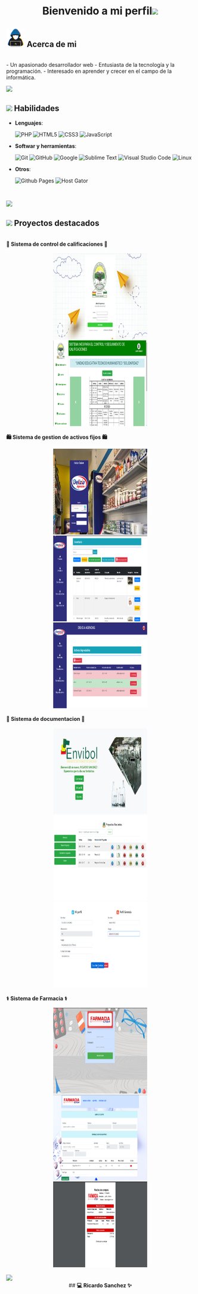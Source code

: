 

<!--
**I-rsanchez-I/I-rsanchez-I** is a ✨ _special_ ✨ repository because its `README.md` (this file) appears on your GitHub profile.

Here are some ideas to get you started:

- 🔭 I’m currently working on ...
- 🌱 I’m currently learning ...
- 👯 I’m looking to collaborate on ...
- 🤔 I’m looking for help with ...
- 💬 Ask me about ...
- 📫 How to reach me: ...
- 😄 Pronouns: ...
- ⚡ Fun fact: ...
-->

<h1 align="center"><b>Bienvenido a mi perfil</b><img src="https://media.giphy.com/media/hvRJCLFzcasrR4ia7z/giphy.gif" width="35"></h1>

## <picture><img src = "https://github.com/0xAbdulKhalid/0xAbdulKhalid/raw/main/assets/mdImages/about_me.gif" width = 50px></picture> **Acerca de mi**

<br>
- Un apasionado desarrollador web
- Entusiasta de la tecnología y la programación.
- Interesado en aprender y crecer en el campo de la informática.
<br>

<img src="https://user-images.githubusercontent.com/73097560/115834477-dbab4500-a447-11eb-908a-139a6edaec5c.gif"><br>

## <img src="https://media2.giphy.com/media/QssGEmpkyEOhBCb7e1/giphy.gif?cid=ecf05e47a0n3gi1bfqntqmob8g9aid1oyj2wr3ds3mg700bl&rid=giphy.gif" width ="25"><b> Habilidades</b>

<p align="center">

- **Lenguajes**:
    
   ![PHP](https://img.shields.io/badge/PHP%20-%2314354C.svg?style=for-the-badge&logo=php&logoColor=white)
   ![HTML5](https://img.shields.io/badge/HTML5%20-%23E34F26.svg?style=for-the-badge&logo=html5&logoColor=white)
   ![CSS3](https://img.shields.io/badge/CSS%20-%231572B6.svg?style=for-the-badge&logo=css3&logoColor=white)
   ![JavaScript](https://img.shields.io/badge/JavaScript%20-%23F7DF1E.svg?style=for-the-badge&logo=javascript&logoColor=black)


- **Softwar y herramientas**:

    ![Git](https://img.shields.io/badge/git-%23F05033.svg?style=for-the-badge&logo=git&logoColor=white)
    ![GitHub](https://img.shields.io/badge/github-%23121011.svg?style=for-the-badge&logo=github&logoColor=white)
    ![Google](https://img.shields.io/badge/google-%234285F4.svg?style=for-the-badge&logo=google&logoColor=white)
   ![Sublime Text](https://img.shields.io/badge/Sublime%20Text%20-0078d7.svg?style=for-the-badge&logo=sublime-text&logoColor=orange)
    ![Visual Studio Code](https://img.shields.io/badge/Visual%20Studio%20Code-0078d7.svg?style=for-the-badge&logo=visual-studio-code&logoColor=white)
    ![Linux](https://img.shields.io/badge/Linux-FCC624?style=for-the-badge&logo=linux&logoColor=black)


- **Otros**:

    ![Github Pages](https://img.shields.io/badge/GitHub%20Pages-%23327FC7.svg?style=for-the-badge&logo=github&logoColor=white)
   ![Host Gator](https://img.shields.io/badge/HostGator%20Pages-%23327FC7.svg?style=for-the-badge&logo=HostGator&logoColor=white)

<br>

</p>

<img src="https://user-images.githubusercontent.com/73097560/115834477-dbab4500-a447-11eb-908a-139a6edaec5c.gif"><br>

## <img src="https://media.giphy.com/media/iY8CRBdQXODJSCERIr/giphy.gif" width="35"><b> Proyectos destacados </b>
<br>
<b>🏫 Sistema de control de calificaciones 🏫</b>
<br><br>
<div align="center">
  <img height="230" src="https://github.com/I-rsanchez-I/I-rsanchez-I/blob/main/Img/login%20colegio.png" style="max-width: 50%;">
  <img height="230" src="https://github.com/I-rsanchez-I/I-rsanchez-I/blob/main/Img/sistema%20colegio.png" style="max-width: 50%;">
</div>
<br>
<b>🛍️ Sistema de gestion de activos fijos 🛍️</b>
<br><br>
<div align="center">
  <img height="230" src="https://github.com/I-rsanchez-I/I-rsanchez-I/blob/main/Img/login%20tienda.png" style="max-width: 50%;">
  <img height="230" src="https://github.com/I-rsanchez-I/I-rsanchez-I/blob/main/Img/tienda%201.png" style="max-width: 50%;">
   <img height="230" src="https://github.com/I-rsanchez-I/I-rsanchez-I/blob/main/Img/tiendas%202.png" style="max-width: 50%;">
</div>
<br>
<b>📃 Sistema de documentacion 📃</b>
<br><br>
<div align="center">
  <img height="230" src="https://github.com/I-rsanchez-I/I-rsanchez-I/blob/main/Img/env1.png" style="max-width: 50%;">
  <img height="230" src="https://github.com/I-rsanchez-I/I-rsanchez-I/blob/main/Img/env2.png" style="max-width: 50%;">
  <img height="230" src="https://github.com/I-rsanchez-I/I-rsanchez-I/blob/main/Img/env3.png" style="max-width: 50%;">
</div>
<br>
<b>⚕️ Sistema de Farmacia ⚕️</b>
<br><br>
<div align="center">
  <img height="230" src="https://github.com/I-rsanchez-I/I-rsanchez-I/blob/main/Img/Farmacia%20login.png" style="max-width: 50%;">
  <img height="230" src="https://github.com/I-rsanchez-I/I-rsanchez-I/blob/main/Img/farmavia%20ventas.png" style="max-width: 50%;">
   <img height="230" src="https://github.com/I-rsanchez-I/I-rsanchez-I/blob/main/Img/farmacia%20recibo.png" style="max-width: 50%;">
</div>

<br>

<img src="https://user-images.githubusercontent.com/73097560/115834477-dbab4500-a447-11eb-908a-139a6edaec5c.gif">

<div align='center'>
## <b>💻 Ricardo Sanchez ✨</b>
</div>

